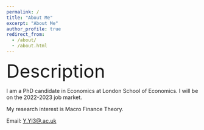 ```yaml
---
permalink: /
title: "About Me"
excerpt: "About Me"
author_profile: true
redirect_from: 
  - /about/
  - /about.html
---
```

<font size="+10">Description</font>

I am a PhD candidate in Economics at London School of Economics. I will be on the 2022-2023 job market.

<!-- I received my PhD from xx in xx.-->


My research interest is Macro Finance Theory.

Email: [Y.YI3@.ac.uk](mailto:Y.YI3@cam.ac.uk)
